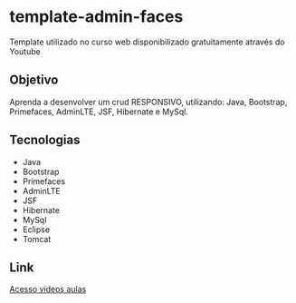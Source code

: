 # template-admin-faces

<p> Template utilizado no curso web disponibilizado gratuitamente através do Youtube</p>

## Objetivo

Aprenda a desenvolver um crud RESPONSIVO, utilizando: Java, Bootstrap, Primefaces, AdminLTE, JSF, Hibernate e MySql.

## Tecnologias

* Java
* Bootstrap
* Primefaces
* AdminLTE
* JSF
* Hibernate
* MySql
* Eclipse
* Tomcat

## Link

[Acesso vídeos aulas](https://www.youtube.com/watch?v=P0uVDm9yZ7o&list=PL2OfKBFhHB0JrRd1YErlWh5epD6zDrCXU)

